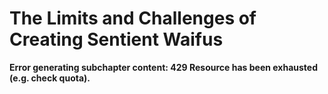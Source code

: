 # The Limits and Challenges of Creating Sentient Waifus

**Error generating subchapter content: 429 Resource has been exhausted (e.g. check quota).**